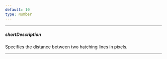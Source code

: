 ```yaml
---
default: 10
type: Number
---
```

---
##### shortDescription
Specifies the distance between two hatching lines in pixels.

---
